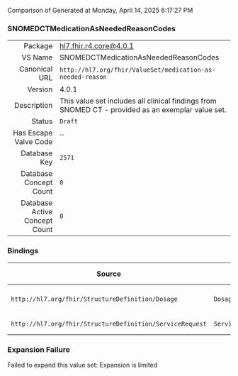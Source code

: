 Comparison of 
Generated at Monday, April 14, 2025 6:17:27 PM

### SNOMEDCTMedicationAsNeededReasonCodes

|      |     |
| ---: | --- |
| Package | hl7.fhir.r4.core@4.0.1 |
| VS Name | SNOMEDCTMedicationAsNeededReasonCodes |
| Canonical URL | `http://hl7.org/fhir/ValueSet/medication-as-needed-reason` |
| Version | 4.0.1 |
| Description | This value set includes all clinical findings from SNOMED CT - provided as an exemplar value set. |
| Status | `Draft` |
| Has Escape Valve Code | `` |
| Database Key | `2571` |
| Database Concept Count | `0` |
| Database Active Concept Count | `0` |
### Bindings

| Source | Element | Binding | Strength | Element Short |
| ------ | ------- | ------- | -------- | ------------- |
| `http://hl7.org/fhir/StructureDefinition/Dosage` | `Dosage.asNeeded[x]` | `http://hl7.org/fhir/ValueSet/medication-as-needed-reason` | `Example` | Take "as needed" (for x) |
| `http://hl7.org/fhir/StructureDefinition/ServiceRequest` | `ServiceRequest.asNeeded[x]` | `http://hl7.org/fhir/ValueSet/medication-as-needed-reason` | `Example` | Preconditions for service |

### Expansion Failure

Failed to expand this value set: Expansion is limited
